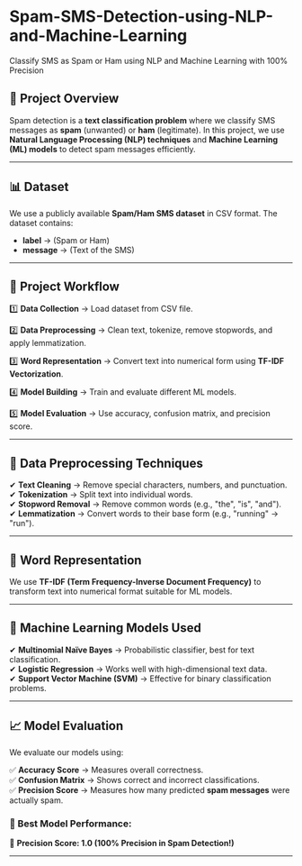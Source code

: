 # Spam-SMS-Detection-using-NLP-and-Machine-Learning
Classify SMS as Spam or Ham using NLP and Machine Learning with 100% Precision

## 📌 Project Overview
Spam detection is a **text classification problem** where we classify SMS messages as **spam** (unwanted) or **ham** (legitimate). In this project, we use **Natural Language Processing (NLP) techniques** and **Machine Learning (ML) models** to detect spam messages efficiently.

---

## 📊 Dataset
We use a publicly available **Spam/Ham SMS dataset** in CSV format. The dataset contains:
- **label** → (Spam or Ham)
- **message** → (Text of the SMS)

---

## 🚀 Project Workflow

1️⃣ **Data Collection** → Load dataset from CSV file.

2️⃣ **Data Preprocessing** → Clean text, tokenize, remove stopwords, and apply lemmatization.

3️⃣ **Word Representation** → Convert text into numerical form using **TF-IDF Vectorization**.

4️⃣ **Model Building** → Train and evaluate different ML models.

5️⃣ **Model Evaluation** → Use accuracy, confusion matrix, and precision score.

---

## 🔄 Data Preprocessing Techniques  
✔ **Text Cleaning** → Remove special characters, numbers, and punctuation.  
✔ **Tokenization** → Split text into individual words.  
✔ **Stopword Removal** → Remove common words (e.g., "the", "is", "and").  
✔ **Lemmatization** → Convert words to their base form (e.g., "running" → "run").  

---

## 🔡 Word Representation  
We use **TF-IDF (Term Frequency-Inverse Document Frequency)** to transform text into numerical format suitable for ML models.

---

## 🤖 Machine Learning Models Used  
✔ **Multinomial Naïve Bayes** → Probabilistic classifier, best for text classification.  
✔ **Logistic Regression** → Works well with high-dimensional text data.  
✔ **Support Vector Machine (SVM)** → Effective for binary classification problems.  

---

## 📈 Model Evaluation  
We evaluate our models using:

✅ **Accuracy Score** → Measures overall correctness.  
✅ **Confusion Matrix** → Shows correct and incorrect classifications.  
✅ **Precision Score** → Measures how many predicted **spam messages** were actually spam.  

### 🎯 Best Model Performance:
🔹 **Precision Score: 1.0 (100% Precision in Spam Detection!)**  

---
